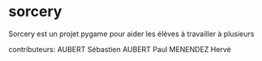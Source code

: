 # sorcery

Sorcery est un projet pygame pour aider les élèves à travailler à plusieurs

contributeurs:
AUBERT Sébastien
AUBERT Paul
MENENDEZ Hervé
